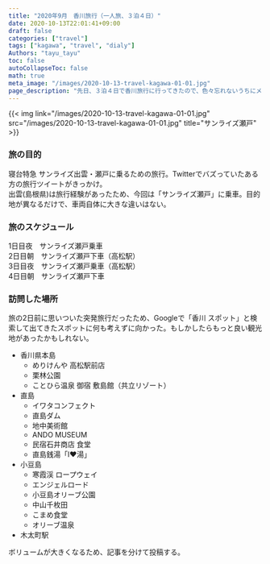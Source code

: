```yaml
---
title: "2020年9月　香川旅行（一人旅、３泊４日）"
date: 2020-10-13T22:01:41+09:00
draft: false
categories: ["travel"]
tags: ["kagawa", "travel", "dialy"]
Authors: "tayu_tayu"
toc: false
autoCollapseToc: false
math: true
meta_image: "/images/2020-10-13-travel-kagawa-01-01.jpg"
page_description: "先日、３泊４日で香川旅行に行ってきたので、色々忘れないうちにメモに残す。"
---
```


{{< img link="/images/2020-10-13-travel-kagawa-01-01.jpg" src="/images/2020-10-13-travel-kagawa-01-01.jpg" title="サンライズ瀬戸" >}}

### 旅の目的

寝台特急 サンライズ出雲・瀬戸に乗るための旅行。Twitterでバズっていたある方の旅行ツイートがきっかけ。  
出雲(島根県)は旅行経験があったため、今回は「サンライズ瀬戸」に乗車。目的地が異なるだけで、車両自体に大きな違いはない。

### 旅のスケジュール

1日目夜　サンライズ瀬戸乗車  
2日目朝　サンライズ瀬戸下車（高松駅）  
3日目夜　サンライズ瀬戸乗車（高松駅）  
4日目朝　サンライズ瀬戸下車  

### 訪問した場所

旅の2日前に思いついた突発旅行だったため、Googleで「香川 スポット」と検索して出てきたスポットに何も考えずに向かった。もしかしたらもっと良い観光地があったかもしれない。

- 香川県本島
  - めりけんや 高松駅前店
  - 栗林公園
  - ことひら温泉 御宿 敷島館（共立リゾート）
- 直島
  - イワタコンフェクト
  - 直島ダム
  - 地中美術館
  - ANDO MUSEUM
  - 民宿石井商店 食堂
  - 直島銭湯「I♥︎湯」
- 小豆島
  - 寒霞渓 ロープウェイ
  - エンジェルロード
  - 小豆島オリーブ公園
  - 中山千枚田
  - こまめ食堂
  - オリーブ温泉
- 木太町駅

ボリュームが大きくなるため、記事を分けて投稿する。
